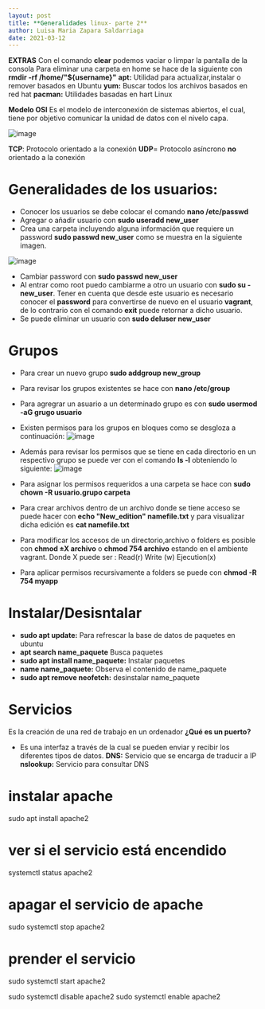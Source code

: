 ```yaml
---
layout: post
title: **Generalidades linux- parte 2**
author: Luisa Maria Zapara Saldarriaga
date: 2021-03-12
---
```

**EXTRAS**
Con el comando **clear** podemos vaciar o limpar la pantalla de la consola
Para eliminar una carpeta en home se hace de la siguiente con **rmdir -rf /home/"${username}"** 
**apt:** Utilidad para actualizar,instalar o remover basados en Ubuntu
**yum:** Buscar todos los archivos basados en red hat
**pacman:** Utilidades basadas en hart Linux 


**Modelo OSI**
Es el modelo de interconexión de sistemas abiertos, el cual, tiene por objetivo comunicar la unidad de datos con el nivelo capa.

![image](https://user-images.githubusercontent.com/64289108/111040283-49536280-8400-11eb-85ff-cb21414e5797.png)

**TCP**: Protocolo orientado a la conexión
**UDP**= Protocolo asíncrono **no** orientado a la conexión

# Generalidades de los usuarios:

- Conocer los usuarios se debe colocar el comando **nano /etc/passwd** 
- Agregar o añadir usuario con **sudo useradd new_user**
- Crea una carpeta incluyendo alguna información que requiere un password **sudo passwd new_user** como se muestra en la siguiente imagen.
 
![image](https://user-images.githubusercontent.com/64289042/111040738-84569580-8402-11eb-9242-2f0bec5eee51.png)
- Cambiar password con **sudo passwd new_user** 
- Al entrar como root puedo cambiarme a otro un usuario con **sudo su - new_user**. Tener en cuenta que desde este usuario es necesario conocer el **password** para convertirse de nuevo en el usuario **vagrant**, de lo contrario con el comando **exit** puede retornar a dicho usuario.
- Se puede eliminar un usuario con **sudo deluser new_user**

# Grupos
- Para crear un nuevo grupo **sudo addgroup new_group** 
- Para revisar los grupos existentes se hace con **nano /etc/group**
- Para agregrar un asuario a un determinado grupo es con **sudo usermod -aG grugo usuario**
- Existen permisos para los grupos en bloques como se desgloza a continuación:
![image](https://user-images.githubusercontent.com/64289042/111041376-e4027000-8405-11eb-8074-0650de186740.png)
- Además para revisar los permisos que se tiene en cada directorio en un respectivo grupo se puede ver con el comando **ls -l** obteniendo lo siguiente:
![image](https://user-images.githubusercontent.com/64289042/111041528-8de1fc80-8406-11eb-815e-c532a1b28c70.png)

- Para asignar los permisos requeridos a una carpeta se hace con **sudo chown -R usuario.grupo carpeta** 
- Para crear archivos dentro de un archivo donde se tiene acceso se puede hacer con **echo "New_edition" namefile.txt** y para visualizar dicha edición es **cat namefile.txt** 
- Para modificar los accesos de un directorio,archivo o folders es posible con **chmod ±X archivo** o **chmod 754 archivo** estando en el ambiente vagrant.
Donde X puede ser : 
 Read(r) 
 Write (w)
 Ejecution(x)
- Para aplicar permisos recursivamente a folders se puede con **chmod -R 754 myapp**

# Instalar/Desisntalar 
- **sudo apt update:** Para refrescar la base de datos de paquetes en ubuntu
- **apt search name_paquete** Busca paquetes
- **sudo apt install name_paquete:** Instalar paquetes
- **name name_paquete:** Observa el contenido de name_paquete
- **sudo apt remove neofetch:** desinstalar name_paquete

# Servicios
Es la creación de una red de trabajo en un ordenador
**¿Qué es un puerto?**
- Es una interfaz a través de la cual se pueden enviar y recibir los diferentes tipos de datos.
**DNS:** Servicio que se encarga de traducir a IP
**nslookup:** Servicio para consultar DNS



# instalar apache
sudo apt install apache2
# ver si el servicio está encendido
systemctl status apache2
# apagar el servicio de apache
sudo systemctl stop apache2
# prender el servicio
sudo systemctl start apache2

sudo systemctl disable apache2
sudo systemctl enable apache2
